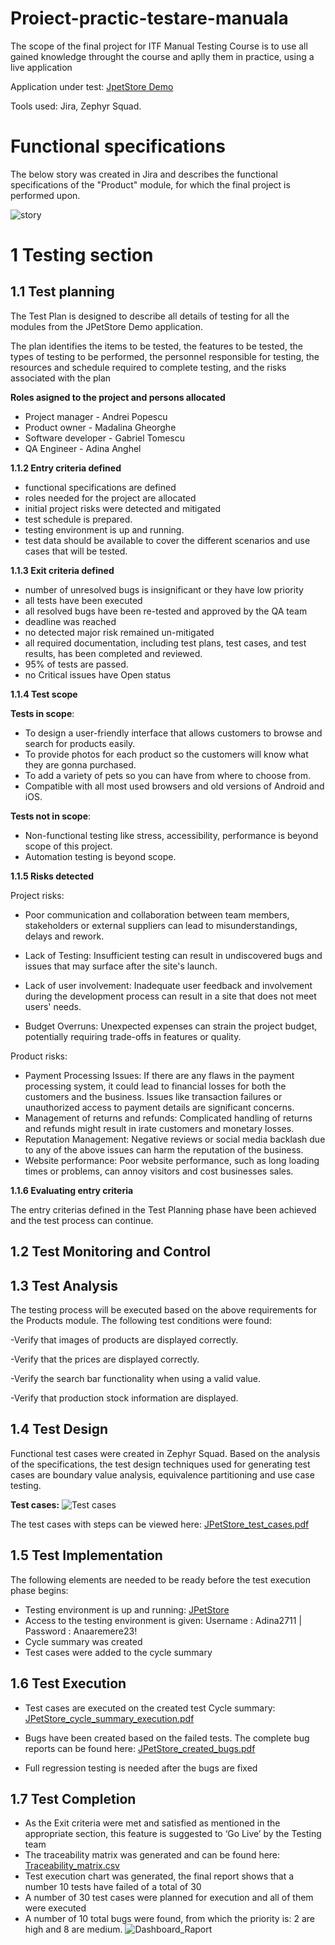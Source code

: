 # Proiect-practic-testare-manuala
The scope of the final project for ITF Manual Testing Course is to use all gained knowledge throught the course and aplly them in practice, using a live application

Application under test: [JpetStore Demo](https://jpetstore.aspectran.com/catalog/)




Tools used: Jira, Zephyr Squad.

# Functional specifications
The below story was created in Jira and describes the functional specifications of the "Product" module, for which the final project is performed upon.

![story](https://github.com/Adinaadd27/Proiect-Practic-Testare-Manuala/assets/133696127/dfe9a6ab-d2ef-4de2-b253-22fcbb1e6647)
# 1 Testing section
## 1.1 Test planning

The Test Plan is designed to describe all details of testing for all the modules from the JPetStore Demo application.

The plan identifies the items to be tested, the features to be tested, the types of testing to be performed, the personnel responsible for testing, the resources and schedule required to complete testing, and the risks associated with the plan

**Roles asigned to the project and persons allocated**

- Project manager - Andrei Popescu
- Product owner - Madalina Gheorghe
- Software developer - Gabriel Tomescu
- QA Engineer - Adina Anghel

**1.1.2 Entry criteria defined**

- functional specifications are defined
- roles needed for the project are allocated
- initial project risks were detected and mitigated
- test schedule is prepared.
- testing environment is up and running.
- test data should be available to cover the different scenarios and use cases that will be tested.

**1.1.3 Exit criteria defined**

- number of unresolved bugs is insignificant or they have low priority
- all tests have been executed
- all resolved bugs have been re-tested and approved by the QA team
- deadline was reached
- no detected major risk remained un-mitigated
- all required documentation, including test plans, test cases, and test results, has been completed and reviewed.
- 95% of tests are passed.
- no Critical issues have Open status


**1.1.4 Test scope**

 **Tests in scope**:
 
- To design a user-friendly interface that allows customers to browse and search for products easily.
- To provide photos for each product so the customers will know what they are gonna purchased.
- To add a variety of pets so you can have from where to choose from.
- Compatible with all most used browsers and old versions of Android and iOS.

 **Tests not in scope**: 

- Non-functional testing like stress, accessibility, performance is beyond scope of this project.
- Automation testing is beyond scope.

**1.1.5 Risks detected**

 Project risks:
  
- Poor communication and collaboration between team members, stakeholders or external suppliers can lead to misunderstandings, delays and rework.
- Lack of Testing: Insufficient testing can result in undiscovered bugs and issues that may surface after the site's launch.

- Lack of user involvement: Inadequate user feedback and involvement during the development process can result in a site that does not meet users' needs.
- Budget Overruns: Unexpected expenses can strain the project budget, potentially requiring trade-offs in features or quality.

  
 Product risks:
  
- Payment Processing Issues: If there are any flaws in the payment processing system, it could lead to financial losses for both the customers and the business. Issues like transaction failures or unauthorized access to payment details are significant concerns.
- Management of returns and refunds: Complicated handling of returns and refunds might result in irate customers and monetary losses.
- Reputation Management: Negative reviews or social media backlash due to any of the above issues can harm the reputation of the business.
- Website performance: Poor website performance, such as long loading times or problems, can annoy visitors and cost businesses sales.

**1.1.6 Evaluating entry criteria**

The entry criterias defined in the Test Planning phase have been achieved and the test process can continue.

## 1.2 Test Monitoring and Control


## 1.3 Test Analysis
The testing process will be executed based on the above requirements for the Products module. The following test conditions were found:

-Verify that images of products are  displayed correctly.

-Verify that the prices are displayed correctly.

-Verify the search bar functionality when using a valid value.

-Verify that production stock information are displayed.

## 1.4 Test Design
Functional test cases were created in Zephyr Squad. Based on the analysis of the specifications, the test design techniques used for generating test cases are boundary value analysis, equivalence partitioning and use case testing.

**Test cases:**
![Test cases](https://github.com/Adinaadd27/Proiect-Practic-Testare-Manuala/assets/133696127/f2fce26f-45cc-49a7-9e9e-bafab84ef4a3)




The test cases with steps can be viewed here: [JPetStore_test_cases.pdf](https://github.com/Adinaadd27/Proiect-Practic-Testare-Manuala/blob/main/Proiect%20Final/Test%20Case%20Report.pdf)



## 1.5 Test Implementation
The following elements are needed to be ready before the test execution phase begins:

- Testing environment is up and running: [JPetStore](https://jpetstore.aspectran.com/catalog/)
- Access to the testing environment is given: Username : Adina2711 | Password : Anaaremere23!
- Cycle summary was created
- Test cases were added to the cycle summary


## 1.6 Test Execution
- Test cases are executed on the created test Cycle summary: [JPetStore_cycle_summary_execution.pdf](https://github.com/Adinaadd27/Proiect-Practic-Testare-Manuala/blob/main/Proiect%20Final/cycle%20summary.pdf)
- Bugs have been created based on the failed tests. The complete bug reports can be found here: [JPetStore_created_bugs.pdf](https://github.com/Adinaadd27/Proiect-Practic-Testare-Manuala/blob/main/Proiect%20Final/Bugs%20Report.pdf)
  
- Full regression testing is needed after the bugs are fixed

## 1.7 Test Completion
- As the Exit criteria were met and satisfied as mentioned in the appropriate section, this feature is suggested to ‘Go Live’ by the Testing team
- The traceability matrix was generated and can be found here: [Traceability_matrix.csv](https://github.com/Adinaadd27/Proiect-Practic-Testare-Manuala/blob/main/Proiect%20Final/Traceability_Matrix.xlsx)
- Test execution chart was generated, the final report shows that a number 10 tests have failed of a total of 30
- A number of 30 test cases were planned for execution and all of them were executed
- A number of 10 total bugs were found, from which the priority is: 2 are high and 8 are medium.
  ![Dashboard_Raport](https://github.com/Adinaadd27/Proiect-Practic-Testare-Manuala/assets/133696127/4c4c1740-c2ff-4c61-93be-ef8ce31c9dd5)



